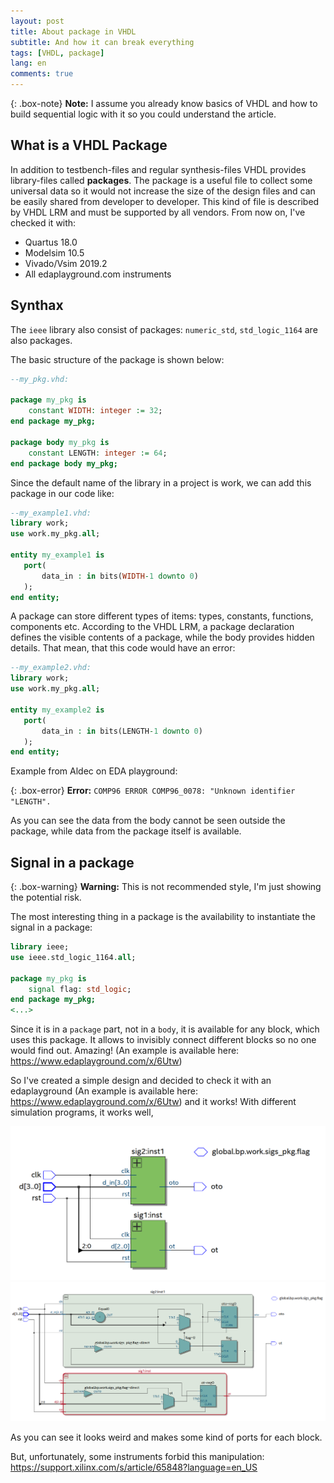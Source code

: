 ```yaml
---
layout: post
title: About package in VHDL
subtitle: And how it can break everything
tags: [VHDL, package]
lang: en
comments: true
---
```


{: .box-note}
**Note:** I assume you already know basics of VHDL and how to build sequential logic with it so you could understand the article.

## What is a VHDL Package

In addition to testbench-files and regular synthesis-files VHDL provides library-files called **packages**. The package is a useful file to collect some universal data so it would not increase the size of the design files and can be easily shared from developer to developer. This kind of file is described by VHDL LRM and must be supported by all vendors. From now on, I've checked it with:

* Quartus 18.0
* Modelsim 10.5
* Vivado/Vsim 2019.2
* All edaplayground.com instruments

## Synthax
The ``ieee`` library  also consist of packages:  ``numeric_std``, ``std_logic_1164`` are also packages.

The basic structure of the package is shown below:

```vhdl
--my_pkg.vhd:

package my_pkg is
    constant WIDTH: integer := 32;
end package my_pkg;

package body my_pkg is
    constant LENGTH: integer := 64;
end package body my_pkg;
```
Since the default name of the library in a project is work, we can add this package in our code like:

```vhdl
--my_example1.vhd:
library work;
use work.my_pkg.all;

entity my_example1 is
   port(
       data_in : in bits(WIDTH-1 downto 0)
   );
end entity;
```

A package can store different types of items: types, constants, functions, components etc. According to the VHDL LRM, a package declaration defines the visible contents of a package, while the body provides hidden details. That mean, that this code would have an error:

```vhdl
--my_example2.vhd:
library work;
use work.my_pkg.all;

entity my_example2 is
   port(
       data_in : in bits(LENGTH-1 downto 0)
   );
end entity;
```
Example from Aldec on EDA playground:


{: .box-error}
**Error:** ``COMP96 ERROR COMP96_0078: "Unknown identifier "LENGTH".``

As you can see the data from the body cannot be seen outside the package, while data from the package itself is available.

## Signal in a package


{: .box-warning}
**Warning:** This is not recommended style, I'm just showing the potential risk.


The most interesting thing in a package is the availability to instantiate the signal in a package:
```vhdl
library ieee;
use ieee.std_logic_1164.all;

package my_pkg is
    signal flag: std_logic;
end package my_pkg;
<...>
```
Since it is in a ``package`` part, not in a ``body``, it is available for any block, which uses this package. It allows to invisibly connect different blocks so no one would find out. Amazing! (An example is available here: <https://www.edaplayground.com/x/6Utw>)


So I've created a simple design and decided to check it with an edaplayground (An example is available here: <https://www.edaplayground.com/x/6Utw>) and it works! With different simulation programs, it works well, 

![Screenshot RTL Quartus](/assets/pkg_images/rtl_quartus0.png)
![Screenshot RTL Quartus](/assets/pkg_images/rtl_quartus1.png)

As you can see it looks weird and makes some kind of ports for each block.

 But, unfortunately, some instruments forbid this manipulation: <https://support.xilinx.com/s/article/65848?language=en_US>
